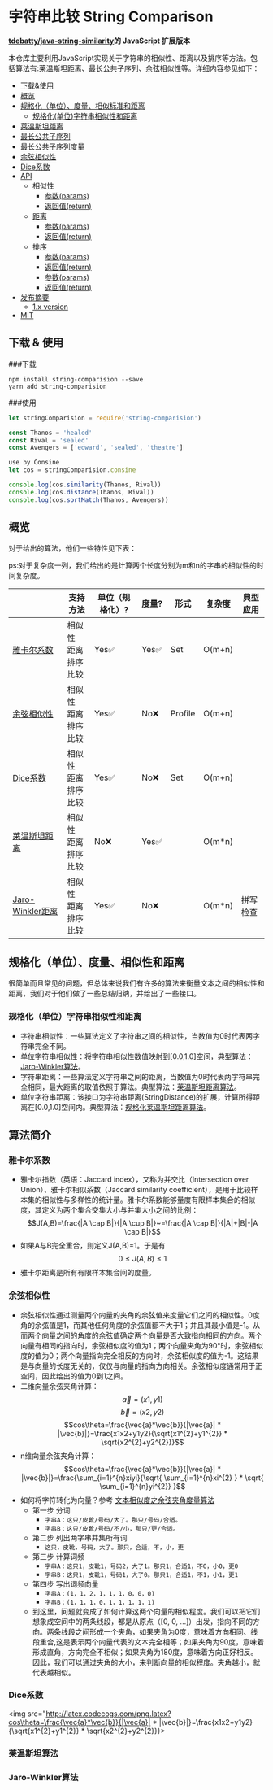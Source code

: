 <script type="text/javascript" src="http://cdn.mathjax.org/mathjax/latest/MathJax.js?config=default"></script>

# 字符串比较 String Comparison  



**[tdebatty/java-string-similarity](https://github.com/tdebatty/java-string-similarity)的 JavaScript 扩展版本**

本仓库主要利用JavaScript实现关于字符串的相似性、距离以及排序等方法。包括算法有:莱温斯坦距离、最长公共子序列、余弦相似性等。详细内容参见如下：


  - [下载&使用](#下载--使用)
  - [概览](#概览)
  - [规格化（单位）、度量、相似标准和距离](#规范化、度量、相似性和距离)
    - [规格化(单位)字符串相似性和距离](#normalized-similarity-and-distance)
  - [莱温斯坦距离](#levenshtein)
  - [最长公共子序列](#longest-common-subsequence)
  - [最长公共子序列度量](#metric-longest-common-subsequence)
  - [余弦相似性](#cosine-similarity)
  - [Dice系数](#sorensen-dice-coefficient)
  - [API](#api)
    - [相似性](#similarity)
      - [参数(params)](#params)
      - [返回值(return)](#return)
    - [距离](#distance)
      - [参数(params)](#params-1)
      - [返回值(return)](#return-1)
    - [排序](#sortmatch)
      - [参数(params)](#params-2)
      - [返回值(return)](#return-2)
      - [参数(params)](#params)
      - [返回值(return)](#return)
  - [发布摘要](#release-notes)
    - [1.x version](#1x-version)
  - [MIT](#mit)


## 下载 & 使用

###下载

```shell
npm install string-comparision --save
yarn add string-comparision
```
###使用

```js
let stringComparision = require('string-comparision')

const Thanos = 'healed'
const Rival = 'sealed'
const Avengers = ['edward', 'sealed', 'theatre']

use by Consine
let cos = stringComparision.consine

console.log(cos.similarity(Thanos, Rival))
console.log(cos.distance(Thanos, Rival))
console.log(cos.sortMatch(Thanos, Avengers))

```

## 概览
对于给出的算法，他们一些特性见下表：

ps:对于复杂度一列，我们给出的是计算两个长度分别为m和n的字串的相似性的时间复杂度。

|                                                                                                                                      | 支持方法                              | 单位（规格化）? | 度量? | 形式    | 复杂度   | 典型应用   |
| ------------------------------------------------------------------------------------------------------------------------------------ | --------------------------------------- | ----------- | ------- | ------- | ------ | --------------- |
| [雅卡尔系数](#雅卡尔系数)                         | 相似性<br/>距离<br />排序比较  | Yes✅         | Yes✅     | Set     | O(m+n) |                 |
| [余弦相似性](#余弦相似性)                 | 相似性<br/>距离<br />排序比较  | Yes✅         | No❌      | Profile | O(m+n) |                 |
| [Dice系数](https://github.com/luozhouyang/python-string-similarity/blob/master/README.md#sorensen-dice-coefficient) | 相似性<br/>距离<br />排序比较   | Yes✅         | No❌      | Set     | O(m+n) |                 |
| [莱温斯坦距离](https://github.com/luozhouyang/python-string-similarity/blob/master/README.md#levenshtein)                             | 相似性<br/>距离<br />排序比较 | No❌          | Yes✅     |         | O(m*n) |                 |
| [Jaro-Winkler距离](https://github.com/luozhouyang/python-string-similarity/blob/master/README.md#jaro-winkler)                           | 相似性<br/>距离<br />排序比较       | Yes✅         | No❌      |         | O(m*n) | 拼写检查 |


## 规格化（单位）、度量、相似性和距离
很简单而且常见的问题，但总体来说我们有许多的算法来衡量文本之间的相似性和距离，我们对于他们做了一些总结归纳，并给出了一些接口。


### 规格化（单位）字符串相似性和距离

- 字符串相似性：一些算法定义了字符串之间的相似性，当数值为0时代表两字符串完全不同。
- 单位字符串相似性：将字符串相似性数值映射到[0.0,1.0]空间，典型算法：[Jaro-Winkler算法](#Jaro-Winkler算法)。
- 字符串距离：一些算法定义字符串之间的距离，当数值为0时代表两字符串完全相同，最大距离的取值依照于算法。典型算法：[莱温斯坦距离算法](#莱温斯坦算法)。
- 单位字符串距离：该接口为字符串距离(StringDistance)的扩展，计算所得距离在[0.0,1.0]空间内。典型算法：[规格化莱温斯坦距离算法]()。


## 算法简介

### 雅卡尔系数

- 雅卡尔指数（英语：Jaccard index），又称为并交比（Intersection over Union）、雅卡尔相似系数（Jaccard similarity coefficient），是用于比较样本集的相似性与多样性的统计量。雅卡尔系数能够量度有限样本集合的相似度，其定义为两个集合交集大小与并集大小之间的比例：
$$J(A,B)=\frac{|A \cap B|}{|A \cup B|}~=\frac{|A \cap B|}{|A|+|B|-|A \cap B|}$$
- 如果A与B完全重合，则定义J(A,B)=1。于是有 
$$0\leq J(A,B)\leq 1$$
- 雅卡尔距离是所有有限样本集合间的度量。

### 余弦相似性

- 余弦相似性通过测量两个向量的夹角的余弦值来度量它们之间的相似性。0度角的余弦值是1，而其他任何角度的余弦值都不大于1；并且其最小值是-1。从而两个向量之间的角度的余弦值确定两个向量是否大致指向相同的方向。两个向量有相同的指向时，余弦相似度的值为1；两个向量夹角为90°时，余弦相似度的值为0；两个向量指向完全相反的方向时，余弦相似度的值为-1。这结果是与向量的长度无关的，仅仅与向量的指向方向相关。余弦相似度通常用于正空间，因此给出的值为0到1之间。
- 二维向量余弦夹角计算：
$$\vec{a} = (x1,y1)$$
$$\vec{b}=(x2,y2)$$
$$cos\theta=\frac{\vec{a}*\vec{b}}{|\vec{a}| * |\vec{b}|}=\frac{x1x2+y1y2}{\sqrt{x1^{2}+y1^{2}} * \sqrt{x2^{2}+y2^{2}}}$$
- n维向量余弦夹角计算：
$$cos\theta=\frac{\vec{a}*\vec{b}}{|\vec{a}| * |\vec{b}|}=\frac{\sum_{i=1}^{n}xiyi}{\sqrt{ \sum_{i=1}^{n}xi^{2} } * \sqrt{ \sum_{i=1}^{n}yi^{2}} }$$
- 如何将字符转化为向量？参考 [文本相似度之余弦夹角度量算法](https://www.jianshu.com/p/5619e73e1322)
	- 第一步 分词
		- ```字串A：这只/皮靴/号码/大了。那只/号码/合适。```
		- ```字串B：这只/皮靴/号码/不/小，那只/更/合适。```
	- 第二步 列出两字串并集所有词
		- ```这只，皮靴，号码，大了。那只，合适，不，小，更```
	- 第三步 计算词频
		- ```字串A：这只1，皮靴1，号码2，大了1。那只1，合适1，不0，小0，更0```
		- ```字串B：这只1，皮靴1，号码1，大了0。那只1，合适1，不1，小1，更1```
	- 第四步 写出词频向量
		- ```字串A：(1，1，2，1，1，1，0，0，0)```
		- ```字串B：(1，1，1，0，1，1，1，1，1)```
	- 到这里，问题就变成了如何计算这两个向量的相似程度。我们可以把它们想象成空间中的两条线段，都是从原点（[0, 0, ...]）出发，指向不同的方向。两条线段之间形成一个夹角，如果夹角为0度，意味着方向相同、线段重合,这是表示两个向量代表的文本完全相等；如果夹角为90度，意味着形成直角，方向完全不相似；如果夹角为180度，意味着方向正好相反。因此，我们可以通过夹角的大小，来判断向量的相似程度。夹角越小，就代表越相似。



### Dice系数
<img src="http://latex.codecogs.com/png.latex?cos\theta=\frac{\vec{a}*\vec{b}}{|\vec{a}| * |\vec{b}|}=\frac{x1x2+y1y2}{\sqrt{x1^{2}+y1^{2}} * \sqrt{x2^{2}+y2^{2}}}>


### 莱温斯坦算法
### Jaro-Winkler算法

